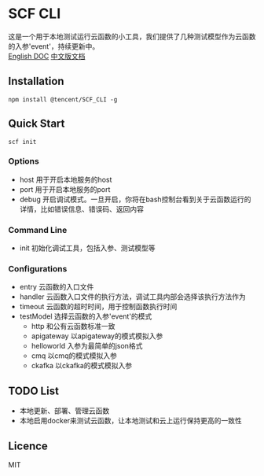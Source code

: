 # SCF CLI
这是一个用于本地测试运行云函数的小工具，我们提供了几种测试模型作为云函数的入参'event'，持续更新中。
<br>
[English DOC](./README_en.md)
[中文版文档](./README.md)


## Installation
```
npm install @tencent/SCF_CLI -g
```

## Quick Start
```
scf init
```
### Options
* host 用于开启本地服务的host
* port 用于开启本地服务的port
* debug 开启调试模式。一旦开启，你将在bash控制台看到关于云函数运行的详情，比如错误信息、错误码、返回内容

### Command Line
* init 初始化调试工具，包括入参、测试模型等

### Configurations
* entry 云函数的入口文件
* handler 云函数入口文件的执行方法，调试工具内部会选择该执行方法作为
* timeout 云函数的超时时间，用于控制函数执行时间
* testModel 选择云函数的入参'event'的模式
    * http 和公有云函数标准一致
    * apigateway 以apigateway的模式模拟入参
    * helloworld 入参为最简单的json格式
    * cmq 以cmq的模式模拟入参
    * ckafka 以ckafka的模式模拟入参

## TODO List
* 本地更新、部署、管理云函数
* 本地启用docker来测试云函数，让本地测试和云上运行保持更高的一致性

## Licence
MIT
